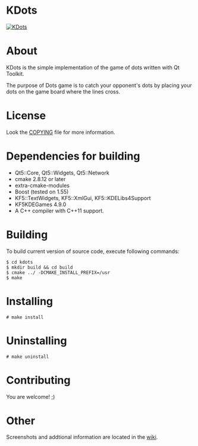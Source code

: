 KDots
=====

[![KDots](http://i.imgur.com/Izm74a6.png)](http://i.imgur.com/Izm74a6.png)

About
=====
KDots is the simple implementation of the game of dots written with Qt Toolkit.

The purpose of Dots game is to catch your opponent's dots by placing your dots
on the game board where the lines cross.

License
=======
Look the [COPYING](https://github.com/Ignotus/kdots/blob/master/COPYING) file for more information.

Dependencies for building
=========================
* Qt5::Core, Qt5::Widgets, Qt5::Network
* cmake 2.8.12 or later
* extra-cmake-modules
* Boost (tested on 1.55)
* KF5::TextWidgets, KF5::XmlGui, KF5::KDELibs4Support
* KF5KDEGames 4.9.0
* A C++ compiler with C++11 support.

Building
========
To build current version of source code, execute following commands:

    $ cd kdots
    $ mkdir build && cd build
    $ cmake ../ -DCMAKE_INSTALL_PREFIX=/usr
    $ make

Installing
==========
    # make install

Uninstalling
============
    # make uninstall

Contributing
============
You are welcome! ;)

Other
=====
Screenshots and addtional information are located in the [wiki](https://github.com/Ignotus/kdots/wiki).
